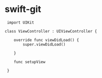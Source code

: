 # swift-git
     
     import UIKit
      
    class ViewController : UIViewController {
        
        override func viewDidLoad() {
            super.viewDidLoad()
             
        }     
        
        func setupView
                    
     }
     
